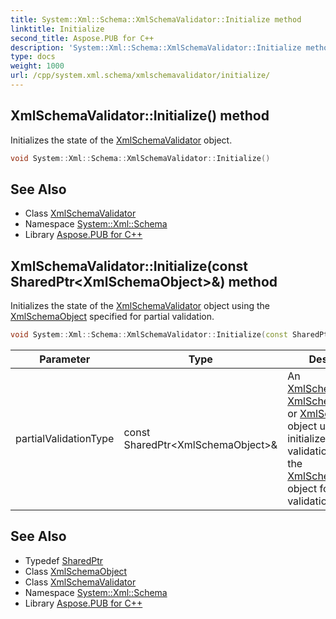 ```yaml
---
title: System::Xml::Schema::XmlSchemaValidator::Initialize method
linktitle: Initialize
second_title: Aspose.PUB for C++
description: 'System::Xml::Schema::XmlSchemaValidator::Initialize method. Initializes the state of the XmlSchemaValidator object in C++.'
type: docs
weight: 1000
url: /cpp/system.xml.schema/xmlschemavalidator/initialize/
---
```

## XmlSchemaValidator::Initialize() method


Initializes the state of the [XmlSchemaValidator](../) object.

```cpp
void System::Xml::Schema::XmlSchemaValidator::Initialize()
```


## See Also

* Class [XmlSchemaValidator](../)
* Namespace [System::Xml::Schema](../../)
* Library [Aspose.PUB for C++](../../../)
## XmlSchemaValidator::Initialize(const SharedPtr\<XmlSchemaObject\>\&) method


Initializes the state of the [XmlSchemaValidator](../) object using the [XmlSchemaObject](../../xmlschemaobject/) specified for partial validation.

```cpp
void System::Xml::Schema::XmlSchemaValidator::Initialize(const SharedPtr<XmlSchemaObject> &partialValidationType)
```


| Parameter | Type | Description |
| --- | --- | --- |
| partialValidationType | const SharedPtr\<XmlSchemaObject\>\& | An [XmlSchemaElement](../../xmlschemaelement/), [XmlSchemaAttribute](../../xmlschemaattribute/), or [XmlSchemaType](../../xmlschematype/) object used to initialize the validation context of the [XmlSchemaValidator](../) object for partial validation. |

## See Also

* Typedef [SharedPtr](../../../system/sharedptr/)
* Class [XmlSchemaObject](../../xmlschemaobject/)
* Class [XmlSchemaValidator](../)
* Namespace [System::Xml::Schema](../../)
* Library [Aspose.PUB for C++](../../../)
